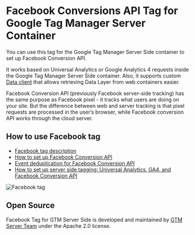 # Facebook Conversions API Tag for Google Tag Manager Server Container

You can use this tag for the Google Tag Manager Server Side container to set up Facebook Conversion API.

It works based on Universal Analytics or Google Analytics 4 requests inside the Google Tag Manager Server Side container.
Also, it supports custom [Data client](https://github.com/gtm-server/data-client) that allows retrieving Data Layer from web containers easier.

Facebook Conversion API (previously Facebook server-side tracking) has the same purpose as Facebook pixel - it tracks what users are doing on your site. 
But the difference between web and server tracking is that pixel requests are processed in the user’s browser, while Facebook conversion API works through the cloud server.

## How to use Facebook tag

- [Facebook tag description](https://gtm-server.com/facebook-tag-for-google-tag-manager-server-side/)
- [How to set up Facebook Conversion API](https://gtm-server.com/how-to-set-up-facebook-conversion-api/)
- [Event deduplication for Facebook Conversion API](https://gtm-server.com/how-to-set-up-facebook-event-deduplication-in-google-tag-manager/)
- [How to set up server side tagging: Universal Analytics, GA4, and Facebook Conversion API](https://gtm-server.com/google-tag-manager-server-side-how-to-set-up-server-universal-analytics-ga4-and-facebook-conversion-api/)

![Facebook tag](https://gtm-server.com/wp-content/uploads/2020/11/GTM_Facebook_test_2-1536x983.png)

## Open Source

Facebook Tag for GTM Server Side is developed and maintained by [GTM Server Team](https://gtm-server.com/) under the Apache 2.0 license.
